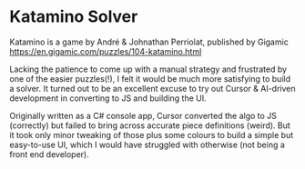 # Katamino Solver
Katamino is a game by André & Johnathan Perriolat, published by Gigamic
https://en.gigamic.com/puzzles/104-katamino.html

Lacking the patience to come up with a manual strategy and frustrated by one of the easier puzzles(!), I felt it would be much more satisfying to build a solver.
It turned out to be an excellent excuse to try out Cursor & AI-driven development in converting to JS and building the UI.

Originally written as a C# console app, Cursor converted the algo to JS (correctly) but failed to bring across accurate piece definitions (weird). But it took only minor tweaking of those plus some colours to build a simple but easy-to-use UI, which I would have struggled with otherwise (not being a front end developer).
